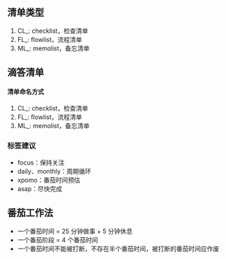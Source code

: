 ## 清单类型
1. CL_: checklist，检查清单
2. FL_: flowlist，流程清单
3. ML_: memolist，备忘清单


## 滴答清单

#### 清单命名方式
1. CL_: checklist，检查清单
2. FL_: flowlist，流程清单
3. ML_: memolist，备忘清单

### 标签建议

- focus：保持关注
- daily、monthly：周期循环
- xpomo：番茄时间预估
- asap：尽快完成


## 番茄工作法

- 一个番茄时间 = 25 分钟做事 + 5 分钟休息
- 一个番茄阶段 = 4 个番茄时间
- 一个番茄时间不能被打断，不存在半个番茄时间，被打断的番茄时间应作废

 
